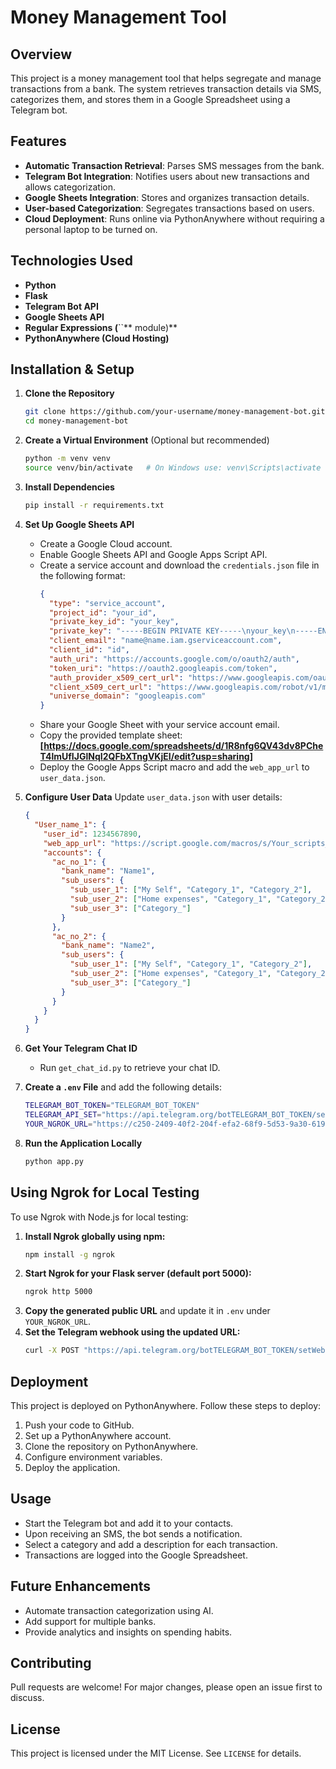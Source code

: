 # Money Management Tool

## Overview

This project is a money management tool that helps segregate and manage transactions from a bank. The system retrieves transaction details via SMS, categorizes them, and stores them in a Google Spreadsheet using a Telegram bot.

## Features

- **Automatic Transaction Retrieval**: Parses SMS messages from the bank.
- **Telegram Bot Integration**: Notifies users about new transactions and allows categorization.
- **Google Sheets Integration**: Stores and organizes transaction details.
- **User-based Categorization**: Segregates transactions based on users.
- **Cloud Deployment**: Runs online via PythonAnywhere without requiring a personal laptop to be turned on.

## Technologies Used

- **Python**
- **Flask**
- **Telegram Bot API**
- **Google Sheets API**
- **Regular Expressions (**``** module)**
- **PythonAnywhere (Cloud Hosting)**

## Installation & Setup

1. **Clone the Repository**

   ```sh
   git clone https://github.com/your-username/money-management-bot.git
   cd money-management-bot
   ```

2. **Create a Virtual Environment** (Optional but recommended)

   ```sh
   python -m venv venv
   source venv/bin/activate   # On Windows use: venv\Scripts\activate
   ```

3. **Install Dependencies**

   ```sh
   pip install -r requirements.txt
   ```

4. **Set Up Google Sheets API**

   - Create a Google Cloud account.
   - Enable Google Sheets API and Google Apps Script API.
   - Create a service account and download the `credentials.json` file in the following format:
     ```json
     {
       "type": "service_account",
       "project_id": "your_id",
       "private_key_id": "your_key",
       "private_key": "-----BEGIN PRIVATE KEY-----\nyour_key\n-----END PRIVATE KEY-----\n",
       "client_email": "name@name.iam.gserviceaccount.com",
       "client_id": "id",
       "auth_uri": "https://accounts.google.com/o/oauth2/auth",
       "token_uri": "https://oauth2.googleapis.com/token",
       "auth_provider_x509_cert_url": "https://www.googleapis.com/oauth2/v1/certs",
       "client_x509_cert_url": "https://www.googleapis.com/robot/v1/metadata/name/name.iam.gserviceaccount.com",
       "universe_domain": "googleapis.com"
     }
     ```
   - Share your Google Sheet with your service account email.
   - Copy the provided template sheet: **[https://docs.google.com/spreadsheets/d/1R8nfg6QV43dv8PCheT4lmUfIJGlNqI2QFbXTngVKjEI/edit?usp=sharing]**
   - Deploy the Google Apps Script macro and add the `web_app_url` to `user_data.json`.

5. **Configure User Data** Update `user_data.json` with user details:

   ```json
   {
     "User_name_1": {
       "user_id": 1234567890,
       "web_app_url": "https://script.google.com/macros/s/Your_scripts_random_text/exec",
       "accounts": {
         "ac_no_1": {
           "bank_name": "Name1",
           "sub_users": {
             "sub_user_1": ["My Self", "Category_1", "Category_2"],
             "sub_user_2": ["Home expenses", "Category_1", "Category_2"],
             "sub_user_3": ["Category_"]
           }
         },
         "ac_no_2": {
           "bank_name": "Name2",
           "sub_users": {
             "sub_user_1": ["My Self", "Category_1", "Category_2"],
             "sub_user_2": ["Home expenses", "Category_1", "Category_2"],
             "sub_user_3": ["Category_"]
           }
         }
       }
     }
   }
   ```

6. **Get Your Telegram Chat ID**

   - Run `get_chat_id.py` to retrieve your chat ID.

7. **Create a `.env` File** and add the following details:
   ```sh
   TELEGRAM_BOT_TOKEN="TELEGRAM_BOT_TOKEN"
   TELEGRAM_API_SET="https://api.telegram.org/botTELEGRAM_BOT_TOKEN/setWebhook?url=web_api_url/telegram_webhook"
   YOUR_NGROK_URL="https://c250-2409-40f2-204f-efa2-68f9-5d53-9a30-6198.ngrok-free.app"  # for local testing
   ```

8. **Run the Application Locally**

   ```sh
   python app.py
   ```

## Using Ngrok for Local Testing

To use Ngrok with Node.js for local testing:

1. **Install Ngrok globally using npm:**
   ```sh
   npm install -g ngrok
   ```
2. **Start Ngrok for your Flask server (default port 5000):**
   ```sh
   ngrok http 5000
   ```
3. **Copy the generated public URL** and update it in `.env` under `YOUR_NGROK_URL`.
4. **Set the Telegram webhook using the updated URL:**
   ```sh
   curl -X POST "https://api.telegram.org/botTELEGRAM_BOT_TOKEN/setWebhook?url=YOUR_NGROK_URL/telegram_webhook"
   ```

## Deployment

This project is deployed on PythonAnywhere. Follow these steps to deploy:

1. Push your code to GitHub.
2. Set up a PythonAnywhere account.
3. Clone the repository on PythonAnywhere.
4. Configure environment variables.
5. Deploy the application.

## Usage

- Start the Telegram bot and add it to your contacts.
- Upon receiving an SMS, the bot sends a notification.
- Select a category and add a description for each transaction.
- Transactions are logged into the Google Spreadsheet.

## Future Enhancements

- Automate transaction categorization using AI.
- Add support for multiple banks.
- Provide analytics and insights on spending habits.

## Contributing

Pull requests are welcome! For major changes, please open an issue first to discuss.

## License

This project is licensed under the MIT License. See `LICENSE` for details.

